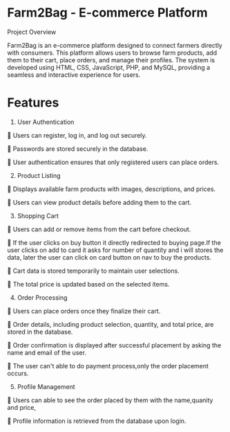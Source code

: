 # Farm2Bag - E-commerce Platform

Project Overview

Farm2Bag is an e-commerce platform designed to connect farmers directly with consumers. This platform allows users to browse farm products, add them to their cart, place orders, and manage their profiles. The system is developed using HTML, CSS, JavaScript, PHP, and MySQL, providing a seamless and interactive experience for users.

# Features

1. User Authentication

	Users can register, log in, and log out securely.

	Passwords are stored securely in the database.


	User authentication ensures that only registered users can place orders.

2. Product Listing

	Displays available farm products with images, descriptions, and prices.

	Users can view product details before adding them to the cart.

3. Shopping Cart

	Users can add or remove items from the cart before checkout.

	If the user clicks on buy button it directly redirected to buying page.If the user clicks on add to card it asks for number of quantity and i will stores the data, later the user can click on card button on nav to buy the products.

	Cart data is stored temporarily to maintain user selections.

	The total price is updated based on the selected items.

4. Order Processing

	Users can place orders once they finalize their cart.

	Order details, including product selection, quantity, and total price, are stored in the database.

	Order confirmation is displayed after successful placement by asking the name and email of the user.

	The user can't able to do payment process,only the order placement occurs.

5. Profile Management

	Users can able to see the order placed by them with the name,quanity and price,

	Profile information is retrieved from the database upon login.
